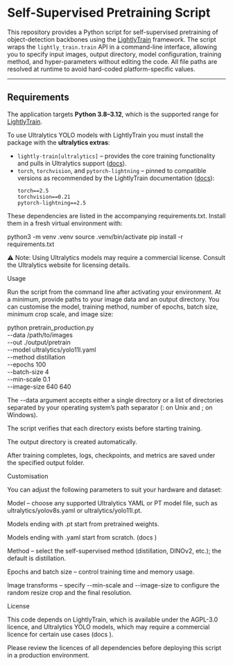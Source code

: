 # Self-Supervised Pretraining Script

This repository provides a Python script for self-supervised pretraining of object-detection backbones using the [LightlyTrain](https://docs.lightly.ai/) framework. The script wraps the `lightly_train.train` API in a command-line interface, allowing you to specify input images, output directory, model configuration, training method, and hyper-parameters without editing the code. All file paths are resolved at runtime to avoid hard-coded platform-specific values.

---

## Requirements

The application targets **Python 3.8–3.12**, which is the supported range for [LightlyTrain](https://docs.lightly.ai/).  

To use Ultralytics YOLO models with LightlyTrain you must install the package with the **ultralytics extras**:

- `lightly-train[ultralytics]` – provides the core training functionality and pulls in Ultralytics support ([docs](https://docs.lightly.ai/)).
- `torch`, `torchvision`, and `pytorch-lightning` – pinned to compatible versions as recommended by the LightlyTrain documentation ([docs](https://docs.lightly.ai/)):  
  ```text
  torch==2.5
  torchvision==0.21
  pytorch-lightning==2.5

These dependencies are listed in the accompanying requirements.txt. Install them in a fresh virtual environment with:

python3 -m venv .venv
source .venv/bin/activate
pip install -r requirements.txt


⚠️ Note: Using Ultralytics models may require a commercial license. Consult the Ultralytics website
 for licensing details.

Usage

Run the script from the command line after activating your environment. At a minimum, provide paths to your image data and an output directory. You can customise the model, training method, number of epochs, batch size, minimum crop scale, and image size:

python pretrain_production.py \
  --data /path/to/images \
  --out ./output/pretrain \
  --model ultralytics/yolo11l.yaml \
  --method distillation \
  --epochs 100 \
  --batch-size 4 \
  --min-scale 0.1 \
  --image-size 640 640


The --data argument accepts either a single directory or a list of directories separated by your operating system’s path separator (: on Unix and ; on Windows).

The script verifies that each directory exists before starting training.

The output directory is created automatically.

After training completes, logs, checkpoints, and metrics are saved under the specified output folder.

Customisation

You can adjust the following parameters to suit your hardware and dataset:

Model – choose any supported Ultralytics YAML or PT model file, such as ultralytics/yolov8s.yaml or ultralytics/yolo11l.pt.

Models ending with .pt start from pretrained weights.

Models ending with .yaml start from scratch.
(docs
)

Method – select the self-supervised method (distillation, DINOv2, etc.); the default is distillation.

Epochs and batch size – control training time and memory usage.

Image transforms – specify --min-scale and --image-size to configure the random resize crop and the final resolution.

License

This code depends on LightlyTrain, which is available under the AGPL-3.0 licence, and Ultralytics YOLO models, which may require a commercial licence for certain use cases (docs
).

Please review the licences of all dependencies before deploying this script in a production environment.